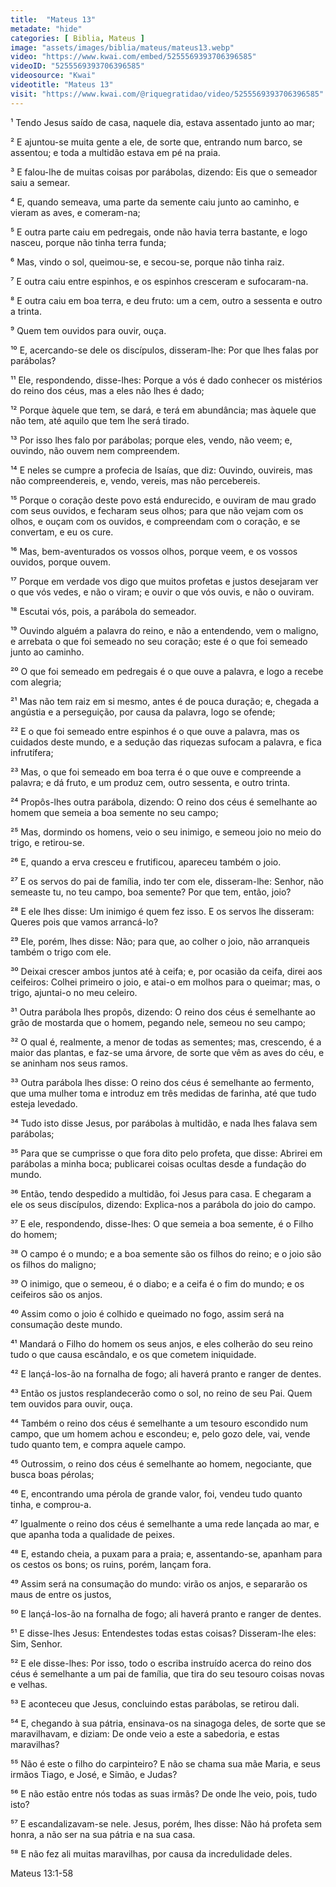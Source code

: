 ```yaml
---
title:  "Mateus 13"
metadate: "hide"
categories: [ Biblia, Mateus ]
image: "assets/images/biblia/mateus/mateus13.webp"
video: "https://www.kwai.com/embed/5255569393706396585"
videoID: "5255569393706396585"
videosource: "Kwai"
videotitle: "Mateus 13"
visit: "https://www.kwai.com/@riquegratidao/video/5255569393706396585"
---
```


¹ Tendo Jesus saído de casa, naquele dia, estava assentado junto ao mar;

² E ajuntou-se muita gente a ele, de sorte que, entrando num barco, se assentou; e toda a multidão estava em pé na praia.

³ E falou-lhe de muitas coisas por parábolas, dizendo: Eis que o semeador saiu a semear.

⁴ E, quando semeava, uma parte da semente caiu junto ao caminho, e vieram as aves, e comeram-na;

⁵ E outra parte caiu em pedregais, onde não havia terra bastante, e logo nasceu, porque não tinha terra funda;

⁶ Mas, vindo o sol, queimou-se, e secou-se, porque não tinha raiz.

⁷ E outra caiu entre espinhos, e os espinhos cresceram e sufocaram-na.

⁸ E outra caiu em boa terra, e deu fruto: um a cem, outro a sessenta e outro a trinta.

⁹ Quem tem ouvidos para ouvir, ouça.

¹⁰ E, acercando-se dele os discípulos, disseram-lhe: Por que lhes falas por parábolas?

¹¹ Ele, respondendo, disse-lhes: Porque a vós é dado conhecer os mistérios do reino dos céus, mas a eles não lhes é dado;

¹² Porque àquele que tem, se dará, e terá em abundância; mas àquele que não tem, até aquilo que tem lhe será tirado.

¹³ Por isso lhes falo por parábolas; porque eles, vendo, não veem; e, ouvindo, não ouvem nem compreendem.

¹⁴ E neles se cumpre a profecia de Isaías, que diz: Ouvindo, ouvireis, mas não compreendereis, e, vendo, vereis, mas não percebereis.

¹⁵ Porque o coração deste povo está endurecido, e ouviram de mau grado com seus ouvidos, e fecharam seus olhos; para que não vejam com os olhos, e ouçam com os ouvidos, e compreendam com o coração, e se convertam, e eu os cure.

¹⁶ Mas, bem-aventurados os vossos olhos, porque veem, e os vossos ouvidos, porque ouvem.

¹⁷ Porque em verdade vos digo que muitos profetas e justos desejaram ver o que vós vedes, e não o viram; e ouvir o que vós ouvis, e não o ouviram.

¹⁸ Escutai vós, pois, a parábola do semeador.

¹⁹ Ouvindo alguém a palavra do reino, e não a entendendo, vem o maligno, e arrebata o que foi semeado no seu coração; este é o que foi semeado junto ao caminho.

²⁰ O que foi semeado em pedregais é o que ouve a palavra, e logo a recebe com alegria;

²¹ Mas não tem raiz em si mesmo, antes é de pouca duração; e, chegada a angústia e a perseguição, por causa da palavra, logo se ofende;

²² E o que foi semeado entre espinhos é o que ouve a palavra, mas os cuidados deste mundo, e a sedução das riquezas sufocam a palavra, e fica infrutífera;

²³ Mas, o que foi semeado em boa terra é o que ouve e compreende a palavra; e dá fruto, e um produz cem, outro sessenta, e outro trinta.

²⁴ Propôs-lhes outra parábola, dizendo: O reino dos céus é semelhante ao homem que semeia a boa semente no seu campo;

²⁵ Mas, dormindo os homens, veio o seu inimigo, e semeou joio no meio do trigo, e retirou-se.

²⁶ E, quando a erva cresceu e frutificou, apareceu também o joio.

²⁷ E os servos do pai de família, indo ter com ele, disseram-lhe: Senhor, não semeaste tu, no teu campo, boa semente? Por que tem, então, joio?

²⁸ E ele lhes disse: Um inimigo é quem fez isso. E os servos lhe disseram: Queres pois que vamos arrancá-lo?

²⁹ Ele, porém, lhes disse: Não; para que, ao colher o joio, não arranqueis também o trigo com ele.

³⁰ Deixai crescer ambos juntos até à ceifa; e, por ocasião da ceifa, direi aos ceifeiros: Colhei primeiro o joio, e atai-o em molhos para o queimar; mas, o trigo, ajuntai-o no meu celeiro.

³¹ Outra parábola lhes propôs, dizendo: O reino dos céus é semelhante ao grão de mostarda que o homem, pegando nele, semeou no seu campo;

³² O qual é, realmente, a menor de todas as sementes; mas, crescendo, é a maior das plantas, e faz-se uma árvore, de sorte que vêm as aves do céu, e se aninham nos seus ramos.

³³ Outra parábola lhes disse: O reino dos céus é semelhante ao fermento, que uma mulher toma e introduz em três medidas de farinha, até que tudo esteja levedado.

³⁴ Tudo isto disse Jesus, por parábolas à multidão, e nada lhes falava sem parábolas;

³⁵ Para que se cumprisse o que fora dito pelo profeta, que disse: Abrirei em parábolas a minha boca; publicarei coisas ocultas desde a fundação do mundo.

³⁶ Então, tendo despedido a multidão, foi Jesus para casa. E chegaram a ele os seus discípulos, dizendo: Explica-nos a parábola do joio do campo.

³⁷ E ele, respondendo, disse-lhes: O que semeia a boa semente, é o Filho do homem;

³⁸ O campo é o mundo; e a boa semente são os filhos do reino; e o joio são os filhos do maligno;

³⁹ O inimigo, que o semeou, é o diabo; e a ceifa é o fim do mundo; e os ceifeiros são os anjos.

⁴⁰ Assim como o joio é colhido e queimado no fogo, assim será na consumação deste mundo.

⁴¹ Mandará o Filho do homem os seus anjos, e eles colherão do seu reino tudo o que causa escândalo, e os que cometem iniquidade.

⁴² E lançá-los-ão na fornalha de fogo; ali haverá pranto e ranger de dentes.

⁴³ Então os justos resplandecerão como o sol, no reino de seu Pai. Quem tem ouvidos para ouvir, ouça.

⁴⁴ Também o reino dos céus é semelhante a um tesouro escondido num campo, que um homem achou e escondeu; e, pelo gozo dele, vai, vende tudo quanto tem, e compra aquele campo.

⁴⁵ Outrossim, o reino dos céus é semelhante ao homem, negociante, que busca boas pérolas;

⁴⁶ E, encontrando uma pérola de grande valor, foi, vendeu tudo quanto tinha, e comprou-a.

⁴⁷ Igualmente o reino dos céus é semelhante a uma rede lançada ao mar, e que apanha toda a qualidade de peixes.

⁴⁸ E, estando cheia, a puxam para a praia; e, assentando-se, apanham para os cestos os bons; os ruins, porém, lançam fora.

⁴⁹ Assim será na consumação do mundo: virão os anjos, e separarão os maus de entre os justos,

⁵⁰ E lançá-los-ão na fornalha de fogo; ali haverá pranto e ranger de dentes.

⁵¹ E disse-lhes Jesus: Entendestes todas estas coisas? Disseram-lhe eles: Sim, Senhor.

⁵² E ele disse-lhes: Por isso, todo o escriba instruído acerca do reino dos céus é semelhante a um pai de família, que tira do seu tesouro coisas novas e velhas.

⁵³ E aconteceu que Jesus, concluindo estas parábolas, se retirou dali.

⁵⁴ E, chegando à sua pátria, ensinava-os na sinagoga deles, de sorte que se maravilhavam, e diziam: De onde veio a este a sabedoria, e estas maravilhas?

⁵⁵ Não é este o filho do carpinteiro? E não se chama sua mãe Maria, e seus irmãos Tiago, e José, e Simão, e Judas?

⁵⁶ E não estão entre nós todas as suas irmãs? De onde lhe veio, pois, tudo isto?

⁵⁷ E escandalizavam-se nele. Jesus, porém, lhes disse: Não há profeta sem honra, a não ser na sua pátria e na sua casa.

⁵⁸ E não fez ali muitas maravilhas, por causa da incredulidade deles. 



Mateus 13:1-58